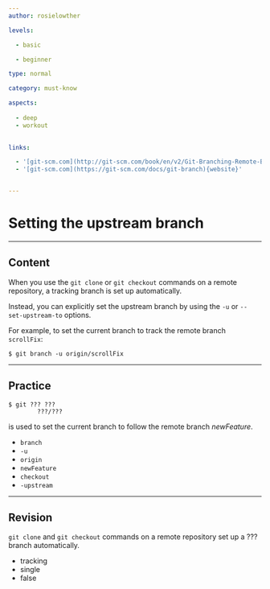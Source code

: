```yaml
---
author: rosielowther

levels:

  - basic

  - beginner

type: normal

category: must-know

aspects:
  
  - deep
  - workout
  

links:

  - '[git-scm.com](http://git-scm.com/book/en/v2/Git-Branching-Remote-Branches){website}'
  - '[git-scm.com](https://git-scm.com/docs/git-branch){website}'


---
```


# Setting the upstream branch

---
## Content

When you use the `git clone` or `git checkout` commands on a remote repository, a tracking branch is set up automatically.

Instead, you can explicitly set the upstream branch by using the `-u` or `--set-upstream-to` options.

For example, to set the current branch to track the remote branch `scrollFix`:
```
$ git branch -u origin/scrollFix
```

---
## Practice

```
$ git ??? ??? 
        ???/???
``` 
is used to set the current branch to follow the remote branch *newFeature*.

* `branch`
* `-u`
* `origin`
* `newFeature`
* `checkout`
* `-upstream`

---
## Revision

`git clone` and `git checkout` commands on a remote repository set up a ??? branch automatically.

* tracking
* single
* false

 
